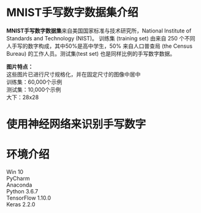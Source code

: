 # MNIST手写数字数据集介绍
**MNIST手写数字数据集**来自美国国家标准与技术研究所，National Institute of Standards and Technology (NIST)。 训练集 (training set) 由来自 250 个不同人手写的数字构成，其中50%是高中学生，50% 来自人口普查局 (the Census Bureau) 的工作人员。测试集(test set) 也是同样比例的手写数字数据。
   
**图片特点：**  
这些图片已进行尺寸规格化，并在固定尺寸的图像中居中    
训练集：60,000个示例   
测试集：10,000个示例  
大下：28x28  

# 使用神经网络来识别手写数字

# 环境介绍
Win 10  
PyCharm  
Anaconda  
Python 3.6.7  
TensorFlow 1.10.0  
Keras 2.2.0  



